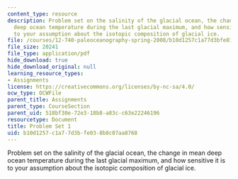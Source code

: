 ```yaml
---
content_type: resource
description: Problem set on the salinity of the glacial ocean, the change in mean
  deep ocean temperature during the last glacial maximum, and how sensitive it is
  to your assumption about the isotopic composition of glacial ice.
file: /courses/12-740-paleoceanography-spring-2008/b10d1257c1a77d3bfe038b8c07aa8768_paleo_problem1.pdf
file_size: 20241
file_type: application/pdf
hide_download: true
hide_download_original: null
learning_resource_types:
- Assignments
license: https://creativecommons.org/licenses/by-nc-sa/4.0/
ocw_type: OCWFile
parent_title: Assignments
parent_type: CourseSection
parent_uid: 518bf30e-72e3-18b8-a83c-c63e22246196
resourcetype: Document
title: Problem Set 1
uid: b10d1257-c1a7-7d3b-fe03-8b8c07aa8768
---
```

Problem set on the salinity of the glacial ocean, the change in mean deep ocean temperature during the last glacial maximum, and how sensitive it is to your assumption about the isotopic composition of glacial ice.
